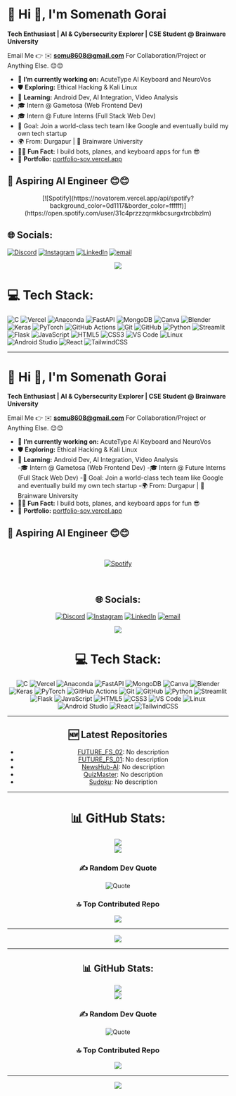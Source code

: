 # 💫 Hi 👋, I'm Somenath Gorai  
**Tech Enthusiast | AI & Cybersecurity Explorer | CSE Student @ Brainware University**

Email Me 👉 ✉️ **somu8608@gmail.com** For Collaboration/Project or Anything Else. 😊😊

- 🔭 **I’m currently working on:** AcuteType AI Keyboard and NeuroVos  
- 🛡️ **Exploring:** Ethical Hacking & Kali Linux  
- 📱 **Learning:** Android Dev, AI Integration, Video Analysis  
- 🎓 Intern @ Gametosa (Web Frontend Dev)  
- 🎓 Intern @ Future Interns (Full Stack Web Dev)  
- 🎯 Goal: Join a world-class tech team like Google and eventually build my own tech startup  
- 🌍 From: Durgapur | 🏫 Brainware University  
- 🧑‍💻 **Fun Fact:** I build bots, planes, and keyboard apps for fun 😎  
- 💼 **Portfolio:** [portfolio-sov.vercel.app](https://portfolio-sov.vercel.app/)

## 🔗 Aspiring AI Engineer 😊😊

<div align="center">
  [![Spotify](https://novatorem.vercel.app/api/spotify?background_color=0d1117&border_color=ffffff)](https://open.spotify.com/user/31c4przzzqrmkbcsurgxtrcbbzlm)
</div>

## 🌐 Socials:
[![Discord](https://img.shields.io/badge/Discord-%237289DA.svg?logo=discord&logoColor=white)](https://discord.gg/unmatched____) 
[![Instagram](https://img.shields.io/badge/Instagram-%23E4405F.svg?logo=Instagram&logoColor=white)](https://instagram.com/sov._.dev) 
[![LinkedIn](https://img.shields.io/badge/LinkedIn-%230077B5.svg?logo=linkedin&logoColor=white)](https://linkedin.com/in/sov-ereign) 
[![email](https://img.shields.io/badge/Email-D14836?logo=gmail&logoColor=white)](mailto:somu8608@gmail.com)

<div align="center">
  <img src="https://github-readme-activity-graph.vercel.app/graph?username=Sov-ereign&theme=react-dark&area=true&hide_border=true" />
</div>

# 💻 Tech Stack:
![C](https://img.shields.io/badge/c-%2300599C.svg?style=for-the-badge&logo=c&logoColor=white) ![Vercel](https://img.shields.io/badge/vercel-%23000000.svg?style=for-the-badge&logo=vercel&logoColor=white) ![Anaconda](https://img.shields.io/badge/Anaconda-%2344A833.svg?style=for-the-badge&logo=anaconda&logoColor=white) ![FastAPI](https://img.shields.io/badge/FastAPI-005571?style=for-the-badge&logo=fastapi) ![MongoDB](https://img.shields.io/badge/MongoDB-%234ea94b.svg?style=for-the-badge&logo=mongodb&logoColor=white) ![Canva](https://img.shields.io/badge/Canva-%2300C4CC.svg?style=for-the-badge&logo=Canva&logoColor=white) ![Blender](https://img.shields.io/badge/blender-%23F5792A.svg?style=for-the-badge&logo=blender&logoColor=white) ![Keras](https://img.shields.io/badge/Keras-%23D00000.svg?style=for-the-badge&logo=Keras&logoColor=white)  ![PyTorch](https://img.shields.io/badge/PyTorch-%23EE4C2C.svg?style=for-the-badge&logo=PyTorch&logoColor=white) ![GitHub Actions](https://img.shields.io/badge/github%20actions-%232671E5.svg?style=for-the-badge&logo=githubactions&logoColor=white) ![Git](https://img.shields.io/badge/git-%23F05033.svg?style=for-the-badge&logo=git&logoColor=white) ![GitHub](https://img.shields.io/badge/github-%23121011.svg?style=for-the-badge&logo=github&logoColor=white) ![Python](https://img.shields.io/badge/python-3670A0?style=for-the-badge&logo=python&logoColor=ffdd54) ![Streamlit](https://img.shields.io/badge/Streamlit-%23FE4B4B.svg?style=for-the-badge&logo=streamlit&logoColor=white) ![Flask](https://img.shields.io/badge/flask-%23000.svg?style=for-the-badge&logo=flask&logoColor=white) ![JavaScript](https://img.shields.io/badge/JavaScript-F7DF1E?style=for-the-badge&logo=javascript&logoColor=black) ![HTML5](https://img.shields.io/badge/HTML5-E34F26?style=for-the-badge&logo=html5&logoColor=white) ![CSS3](https://img.shields.io/badge/CSS3-1572B6?style=for-the-badge&logo=css3&logoColor=white) ![VS Code](https://img.shields.io/badge/VS_Code-007ACC?style=for-the-badge&logo=visual-studio-code&logoColor=white) ![Linux](https://img.shields.io/badge/Linux-FCC624?style=for-the-badge&logo=linux&logoColor=black) ![Android Studio](https://img.shields.io/badge/Android_Studio-3DDC84?style=for-the-badge&logo=android-studio&logoColor=white) ![React](https://img.shields.io/badge/React-20232A?style=for-the-badge&logo=react&logoColor=61DAFB) ![TailwindCSS](https://img.shields.io/badge/Tailwind_CSS-06B6D4?style=for-the-badge&logo=tailwind-css&logoColor=white)

---
# 💫 Hi 👋, I'm Somenath Gorai  
**Tech Enthusiast | AI & Cybersecurity Explorer | CSE Student @ Brainware University**

Email Me 👉 ✉️ **somu8608@gmail.com** For Collaboration/Project or Anything Else. 😊😊

- 🔭 **I’m currently working on:** AcuteType AI Keyboard  and NeuroVos
- 🛡️ **Exploring:** Ethical Hacking & Kali Linux
- 📱 **Learning:** Android Dev, AI Integration, Video Analysis  
-🎓 Intern @ Gametosa (Web Frontend Dev)
-🎓 Intern @ Future Interns (Full Stack Web Dev)
-🎯 Goal: Join a world-class tech team like Google and eventually build my own tech startup
-🌍 From: Durgapur | 🏫 Brainware University
- 🧑‍💻 **Fun Fact:** I build bots, planes, and keyboard apps for fun 😎  
- 💼 **Portfolio:** [portfolio-sov.vercel.app](https://portfolio-sov.vercel.app/)

## 🔗 Aspiring AI Engineer 😊😊

&nbsp;<div align="center">
  [![Spotify](https://novatorem.vercel.app/api/spotify?background_color=0d1117&border_color=ffffff)](https://open.spotify.com/user/31c4przzzqrmkbcsurgxtrcbbzlm)
</div>

&nbsp;<div align="center">
## 🌐 Socials:
[![Discord](https://img.shields.io/badge/Discord-%237289DA.svg?logo=discord&logoColor=white)](https://discord.gg/unmatched____) [![Instagram](https://img.shields.io/badge/Instagram-%23E4405F.svg?logo=Instagram&logoColor=white)](https://instagram.com/sov._.dev) [![LinkedIn](https://img.shields.io/badge/LinkedIn-%230077B5.svg?logo=linkedin&logoColor=white)](https://linkedin.com/in/sov-ereign) [![email](https://img.shields.io/badge/Email-D14836?logo=gmail&logoColor=white)](mailto:somu8608@gmail.com) 

<div align="center">
  <img src="https://github-readme-activity-graph.vercel.app/graph?username=Sov-ereign&theme=react-dark&area=true&hide_border=true" />
</div>


# 💻 Tech Stack:
![C](https://img.shields.io/badge/c-%2300599C.svg?style=for-the-badge&logo=c&logoColor=white) ![Vercel](https://img.shields.io/badge/vercel-%23000000.svg?style=for-the-badge&logo=vercel&logoColor=white) ![Anaconda](https://img.shields.io/badge/Anaconda-%2344A833.svg?style=for-the-badge&logo=anaconda&logoColor=white) ![FastAPI](https://img.shields.io/badge/FastAPI-005571?style=for-the-badge&logo=fastapi) ![MongoDB](https://img.shields.io/badge/MongoDB-%234ea94b.svg?style=for-the-badge&logo=mongodb&logoColor=white) ![Canva](https://img.shields.io/badge/Canva-%2300C4CC.svg?style=for-the-badge&logo=Canva&logoColor=white) ![Blender](https://img.shields.io/badge/blender-%23F5792A.svg?style=for-the-badge&logo=blender&logoColor=white) ![Keras](https://img.shields.io/badge/Keras-%23D00000.svg?style=for-the-badge&logo=Keras&logoColor=white)  ![PyTorch](https://img.shields.io/badge/PyTorch-%23EE4C2C.svg?style=for-the-badge&logo=PyTorch&logoColor=white) ![GitHub Actions](https://img.shields.io/badge/github%20actions-%232671E5.svg?style=for-the-badge&logo=githubactions&logoColor=white) ![Git](https://img.shields.io/badge/git-%23F05033.svg?style=for-the-badge&logo=git&logoColor=white) ![GitHub](https://img.shields.io/badge/github-%23121011.svg?style=for-the-badge&logo=github&logoColor=white) ![Python](https://img.shields.io/badge/python-3670A0?style=for-the-badge&logo=python&logoColor=ffdd54) ![Streamlit](https://img.shields.io/badge/Streamlit-%23FE4B4B.svg?style=for-the-badge&logo=streamlit&logoColor=white) ![Flask](https://img.shields.io/badge/flask-%23000.svg?style=for-the-badge&logo=flask&logoColor=white) ![JavaScript](https://img.shields.io/badge/JavaScript-F7DF1E?style=for-the-badge&logo=javascript&logoColor=black) ![HTML5](https://img.shields.io/badge/HTML5-E34F26?style=for-the-badge&logo=html5&logoColor=white) ![CSS3](https://img.shields.io/badge/CSS3-1572B6?style=for-the-badge&logo=css3&logoColor=white) ![VS Code](https://img.shields.io/badge/VS_Code-007ACC?style=for-the-badge&logo=visual-studio-code&logoColor=white) ![Linux](https://img.shields.io/badge/Linux-FCC624?style=for-the-badge&logo=linux&logoColor=black) ![Android Studio](https://img.shields.io/badge/Android_Studio-3DDC84?style=for-the-badge&logo=android-studio&logoColor=white) ![React](https://img.shields.io/badge/React-20232A?style=for-the-badge&logo=react&logoColor=61DAFB) ![TailwindCSS](https://img.shields.io/badge/Tailwind_CSS-06B6D4?style=for-the-badge&logo=tailwind-css&logoColor=white)

---

## 🆕 Latest Repositories  
<!--LATEST_REPOS_START-->
- [FUTURE_FS_02](https://github.com/Sov-ereign/FUTURE_FS_02): No description
- [FUTURE_FS_01](https://github.com/Sov-ereign/FUTURE_FS_01): No description
- [NewsHub-AI](https://github.com/Sov-ereign/NewsHub-AI): No description
- [QuizMaster](https://github.com/Sov-ereign/QuizMaster): No description
- [Sudoku](https://github.com/Sov-ereign/Sudoku): No description
<!--LATEST_REPOS_END-->

---

# 📊 GitHub Stats:

![](https://nirzak-streak-stats.vercel.app/?user=Sov-ereign&theme=neon&hide_border=false)<br/>
![](https://github-readme-stats.vercel.app/api/top-langs/?username=Sov-ereign&theme=neon&hide_border=false&include_all_commits=true&count_private=false&layout=compact)

### ✍️ Random Dev Quote  
![Quote](https://quotes-github-readme.vercel.app/api?type=horizontal&theme=radical)

### 🔝 Top Contributed Repo
![](https://github-contributor-stats.vercel.app/api?username=Sov-ereign&limit=5&theme=neon&combine_all_yearly_contributions=true)

---
[![](https://visitcount.itsvg.in/api?id=Flash019&icon=9&color=0)](https://visitcount.itsvg.in)

<!-- Proudly created with GPRM ( https://gprm.itsvg.in ) -->


---

## 📊 GitHub Stats:
![](https://nirzak-streak-stats.vercel.app/?user=Sov-ereign&theme=neon&hide_border=false)<br/>
![](https://github-readme-stats.vercel.app/api/top-langs/?username=Sov-ereign&theme=neon&hide_border=false&include_all_commits=true&count_private=false&layout=compact)

### ✍️ Random Dev Quote  
![Quote](https://quotes-github-readme.vercel.app/api?type=horizontal&theme=radical)

### 🔝 Top Contributed Repo  
![](https://github-contributor-stats.vercel.app/api?username=Sov-ereign&limit=5&theme=neon&combine_all_yearly_contributions=true)

---
[![](https://visitcount.itsvg.in/api?id=Sov-ereign&icon=9&color=0)](https://visitcount.itsvg.in)
